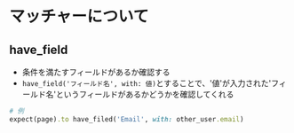 # マッチャーについて

## have_field
- 条件を満たすフィールドがあるか確認する
- `have_field('フィールド名', with: 値)`とすることで、'値'が入力された'フィールド名'というフィールドがあるかどうかを確認してくれる
```rb
# 例
expect(page).to have_filed('Email', with: other_user.email)
```